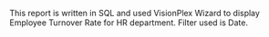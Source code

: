 This report is written in SQL and used VisionPlex Wizard to display Employee Turnover Rate for HR department. 
Filter used is Date.
